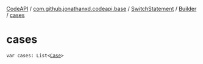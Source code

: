 [CodeAPI](../../../index.md) / [com.github.jonathanxd.codeapi.base](../../index.md) / [SwitchStatement](../index.md) / [Builder](index.md) / [cases](.)

# cases

`var cases: List<`[`Case`](../../-case/index.md)`>`